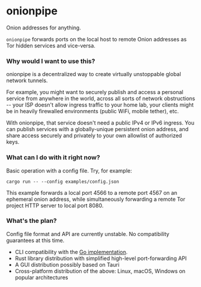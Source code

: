 # onionpipe

Onion addresses for anything.

`onionpipe` forwards ports on the local host to remote Onion addresses as Tor
hidden services and vice-versa.

### Why would I want to use this?

onionpipe is a decentralized way to create virtually unstoppable global network
tunnels.

For example, you might want to securely publish and access a personal service
from anywhere in the world, across all sorts of network obstructions -- your
ISP doesn't allow ingress traffic to your home lab, your clients might be in
heavily firewalled environments (public WiFi, mobile tether), etc.

With onionpipe, that service doesn't need a public IPv4 or IPv6 ingress. You
can publish services with a globally-unique persistent onion address, and share
access securely and privately to your own allowlist of authorized keys.

### What can I do with it right now?

Basic operation with a config file. Try, for example:

    cargo run -- --config examples/config.json

This example forwards a local port 4566 to a remote port 4567 on an ephemeral
onion address, while simultaneously forwarding a remote Tor project HTTP server
to local port 8080.

### What's the plan?

Config file format and API are currently unstable. No compatibility guarantees
at this time.

- CLI compatibility with the [Go implementation](https://github.com/cmars/onionpipe).
- Rust library distribution with simplified high-level port-forwarding API
- A GUI distribution possibly based on Tauri
- Cross-platform distribution of the above: Linux, macOS, Windows on popular architectures

